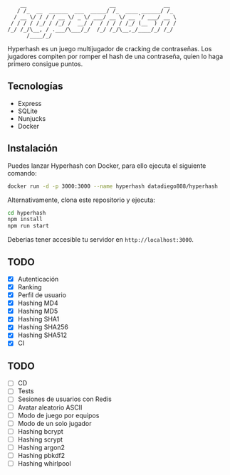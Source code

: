 ```
    __                          __               __  
   / /_  __  ______  ___  _____/ /_  ____ ______/ /_ 
  / __ \/ / / / __ \/ _ \/ ___/ __ \/ __ `/ ___/ __ \
 / / / / /_/ / /_/ /  __/ /  / / / / /_/ (__  ) / / /
/_/ /_/\__, / .___/\___/_/  /_/ /_/\__,_/____/_/ /_/ 
      /____/_/                                       
```
Hyperhash es un juego multijugador de cracking de contraseñas. Los jugadores compiten por romper el hash de una contraseña, quien lo haga primero consigue puntos.

## Tecnologías

- Express
- SQLite
- Nunjucks
- Docker

## Instalación

Puedes lanzar Hyperhash con Docker, para ello ejecuta el siguiente comando:

```bash
docker run -d -p 3000:3000 --name hyperhash datadiego808/hyperhash
```

Alternativamente, clona este repositorio y ejecuta:

```bash
cd hyperhash
npm install
npm run start
```

Deberias tener accesible tu servidor en `http://localhost:3000`.

## TODO

- [X] Autenticación
- [X] Ranking
- [X] Perfil de usuario
- [X] Hashing MD4
- [X] Hashing MD5
- [X] Hashing SHA1
- [X] Hashing SHA256
- [X] Hashing SHA512
- [X] CI

## TODO

- [ ] CD
- [ ] Tests
- [ ] Sesiones de usuarios con Redis
- [ ] Avatar aleatorio ASCII
- [ ] Modo de juego por equipos
- [ ] Modo de un solo jugador
- [ ] Hashing bcrypt
- [ ] Hashing scrypt
- [ ] Hashing argon2
- [ ] Hashing pbkdf2
- [ ] Hashing whirlpool